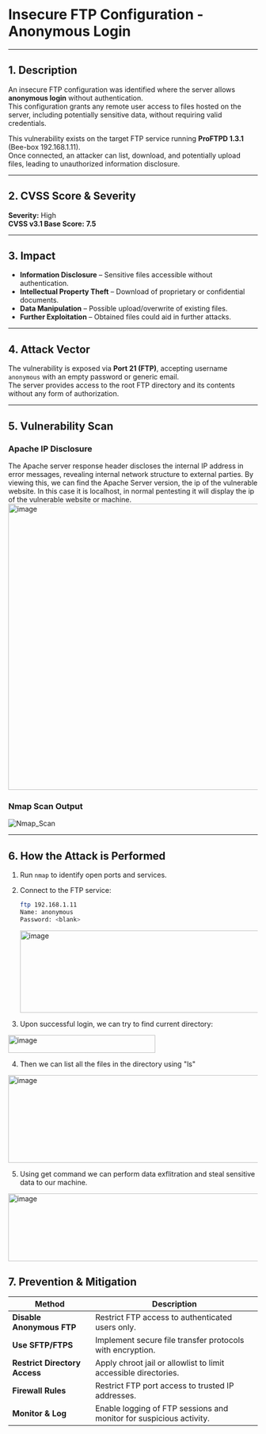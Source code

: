 # Insecure FTP Configuration - Anonymous Login

---

## 1. Description
An insecure FTP configuration was identified where the server allows **anonymous login** without authentication.  
This configuration grants any remote user access to files hosted on the server, including potentially sensitive data, without requiring valid credentials.

This vulnerability exists on the target FTP service running **ProFTPD 1.3.1** (Bee-box 192.168.1.11).  
Once connected, an attacker can list, download, and potentially upload files, leading to unauthorized information disclosure.

---

## 2. CVSS Score & Severity
**Severity:** High  
**CVSS v3.1 Base Score:** **7.5**  

---

## 3. Impact
- **Information Disclosure** – Sensitive files accessible without authentication.
- **Intellectual Property Theft** – Download of proprietary or confidential documents.
- **Data Manipulation** – Possible upload/overwrite of existing files.
- **Further Exploitation** – Obtained files could aid in further attacks.

---

## 4. Attack Vector
The vulnerability is exposed via **Port 21 (FTP)**, accepting username `anonymous` with an empty password or generic email.  
The server provides access to the root FTP directory and its contents without any form of authorization.

---

## 5. Vulnerability Scan

### **Apache IP Disclosure**
The Apache server response header discloses the internal IP address in error messages, revealing internal network structure to external parties. 
By viewing this, we can find the Apache Server version, the ip of the vulnerable website. In this case it is localhost, in normal pentesting it will display the ip of the vulnerable website or machine.
<img width="1280" height="578" alt="image" src="https://github.com/user-attachments/assets/bc1cf33c-0a61-4c6a-a2ac-a57858d1a9ad" />


### **Nmap Scan Output**
![Nmap_Scan](https://github.com/user-attachments/assets/043cd82d-5c71-4c49-87b8-3438c26d73bd)


---

## 6. How the Attack is Performed
1. Run `nmap` to identify open ports and services.
2. Connect to the FTP service:
   ```bash
   ftp 192.168.1.11
   Name: anonymous
   Password: <blank>
   ```
   <img width="970" height="166" alt="image" src="https://github.com/user-attachments/assets/55308a28-5868-4f8f-b450-0c9862779ece" />

3. Upon successful login, we can try to find current directory:
<img width="297" height="36" alt="image" src="https://github.com/user-attachments/assets/b8fcf5fd-db41-48fc-b128-ccea7722b308" />

4. Then we can list all the files in the directory using "ls"
<img width="1161" height="177" alt="image" src="https://github.com/user-attachments/assets/6d4abb22-5ce2-43e6-ae81-ad238066fa98" />

5. Using get command we can perform data exflitration and steal sensitive data to our machine.
<img width="1706" height="137" alt="image" src="https://github.com/user-attachments/assets/fb42a390-c0fb-4351-928e-e95d0de855f6" />

## 7. Prevention & Mitigation

| Method | Description |
|--------|-------------|
| **Disable Anonymous FTP** | Restrict FTP access to authenticated users only. |
| **Use SFTP/FTPS** | Implement secure file transfer protocols with encryption. |
| **Restrict Directory Access** | Apply chroot jail or allowlist to limit accessible directories. |
| **Firewall Rules** | Restrict FTP port access to trusted IP addresses. |
| **Monitor & Log** | Enable logging of FTP sessions and monitor for suspicious activity. |
